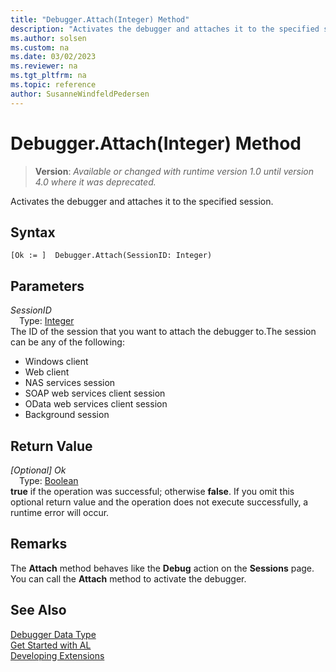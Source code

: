 ```yaml
---
title: "Debugger.Attach(Integer) Method"
description: "Activates the debugger and attaches it to the specified session."
ms.author: solsen
ms.custom: na
ms.date: 03/02/2023
ms.reviewer: na
ms.tgt_pltfrm: na
ms.topic: reference
author: SusanneWindfeldPedersen
---
```

[//]: # (START>DO_NOT_EDIT)
[//]: # (IMPORTANT:Do not edit any of the content between here and the END>DO_NOT_EDIT.)
[//]: # (Any modifications should be made in the .xml files in the ModernDev repo.)
# Debugger.Attach(Integer) Method
> **Version**: _Available or changed with runtime version 1.0 until version 4.0 where it was deprecated._

Activates the debugger and attaches it to the specified session.


## Syntax
```AL
[Ok := ]  Debugger.Attach(SessionID: Integer)
```
## Parameters
*SessionID*  
&emsp;Type: [Integer](../integer/integer-data-type.md)  
The ID of the session that you want to attach the debugger to.The session can be any of the following:
-   Windows client
-   Web client
-   NAS services session
-   SOAP web services client session
-   OData web services client session
-   Background session  


## Return Value
*[Optional] Ok*  
&emsp;Type: [Boolean](../boolean/boolean-data-type.md)  
**true** if the operation was successful; otherwise **false**.   If you omit this optional return value and the operation does not execute successfully, a runtime error will occur.  


[//]: # (IMPORTANT: END>DO_NOT_EDIT)

## Remarks

The **Attach** method behaves like the **Debug** action on the **Sessions** page.
You can call the **Attach** method to activate the debugger.

## See Also

[Debugger Data Type](debugger-data-type.md)  
[Get Started with AL](../../devenv-get-started.md)  
[Developing Extensions](../../devenv-dev-overview.md)